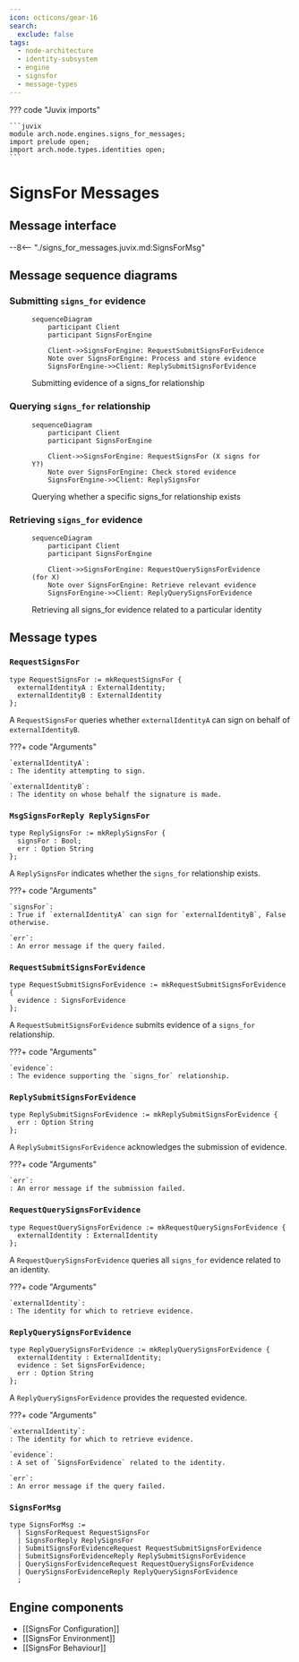 ```yaml
---
icon: octicons/gear-16
search:
  exclude: false
tags:
  - node-architecture
  - identity-subsystem
  - engine
  - signsfor
  - message-types
---
```


??? code "Juvix imports"

    ```juvix
    module arch.node.engines.signs_for_messages;
    import prelude open;
    import arch.node.types.identities open;
    ```

# SignsFor Messages

## Message interface

--8<-- "./signs_for_messages.juvix.md:SignsForMsg"

## Message sequence diagrams

### Submitting `signs_for` evidence

<!-- --8<-- [start:message-sequence-diagram-submit] -->
<figure markdown="span">

```mermaid
sequenceDiagram
    participant Client
    participant SignsForEngine

    Client->>SignsForEngine: RequestSubmitSignsForEvidence
    Note over SignsForEngine: Process and store evidence
    SignsForEngine->>Client: ReplySubmitSignsForEvidence
```

<figcaption markdown="span">
Submitting evidence of a signs_for relationship
</figcaption>
</figure>
<!-- --8<-- [end:message-sequence-diagram-submit] -->

### Querying `signs_for` relationship

<!-- --8<-- [start:message-sequence-diagram-query-relation] -->
<figure markdown="span">

```mermaid
sequenceDiagram
    participant Client
    participant SignsForEngine

    Client->>SignsForEngine: RequestSignsFor (X signs for Y?)
    Note over SignsForEngine: Check stored evidence
    SignsForEngine->>Client: ReplySignsFor
```

<figcaption markdown="span">
Querying whether a specific signs_for relationship exists
</figcaption>
</figure>
<!-- --8<-- [end:message-sequence-diagram-query-relation] -->

### Retrieving `signs_for` evidence

<!-- --8<-- [start:message-sequence-diagram-query-evidence] -->
<figure markdown="span">

```mermaid
sequenceDiagram
    participant Client
    participant SignsForEngine

    Client->>SignsForEngine: RequestQuerySignsForEvidence (for X)
    Note over SignsForEngine: Retrieve relevant evidence
    SignsForEngine->>Client: ReplyQuerySignsForEvidence
```

<figcaption markdown="span">
Retrieving all signs_for evidence related to a particular identity
</figcaption>
</figure>
<!-- --8<-- [end:message-sequence-diagram-query-evidence] -->

## Message types

### `RequestSignsFor`

```juvix
type RequestSignsFor := mkRequestSignsFor {
  externalIdentityA : ExternalIdentity;
  externalIdentityB : ExternalIdentity
};
```

A `RequestSignsFor` queries whether `externalIdentityA` can sign on behalf of
`externalIdentityB`.

???+ code "Arguments"

    `externalIdentityA`:
    : The identity attempting to sign.

    `externalIdentityB`:
    : The identity on whose behalf the signature is made.

### `MsgSignsForReply ReplySignsFor`

```juvix
type ReplySignsFor := mkReplySignsFor {
  signsFor : Bool;
  err : Option String
};
```

A `ReplySignsFor` indicates whether the `signs_for` relationship exists.

???+ code "Arguments"

    `signsFor`:
    : True if `externalIdentityA` can sign for `externalIdentityB`, False otherwise.

    `err`:
    : An error message if the query failed.

### `RequestSubmitSignsForEvidence`

```juvix
type RequestSubmitSignsForEvidence := mkRequestSubmitSignsForEvidence {
  evidence : SignsForEvidence
};
```

A `RequestSubmitSignsForEvidence` submits evidence of a `signs_for` relationship.

???+ code "Arguments"

    `evidence`:
    : The evidence supporting the `signs_for` relationship.

### `ReplySubmitSignsForEvidence`

```juvix
type ReplySubmitSignsForEvidence := mkReplySubmitSignsForEvidence {
  err : Option String
};
```

A `ReplySubmitSignsForEvidence` acknowledges the submission of evidence.

???+ code "Arguments"

    `err`:
    : An error message if the submission failed.

### `RequestQuerySignsForEvidence`

```juvix
type RequestQuerySignsForEvidence := mkRequestQuerySignsForEvidence {
  externalIdentity : ExternalIdentity
};
```

A `RequestQuerySignsForEvidence` queries all `signs_for` evidence related to an identity.

???+ code "Arguments"

    `externalIdentity`:
    : The identity for which to retrieve evidence.

### `ReplyQuerySignsForEvidence`

```juvix
type ReplyQuerySignsForEvidence := mkReplyQuerySignsForEvidence {
  externalIdentity : ExternalIdentity;
  evidence : Set SignsForEvidence;
  err : Option String
};
```

A `ReplyQuerySignsForEvidence` provides the requested evidence.

???+ code "Arguments"

    `externalIdentity`:
    : The identity for which to retrieve evidence.

    `evidence`:
    : A set of `SignsForEvidence` related to the identity.

    `err`:
    : An error message if the query failed.

### `SignsForMsg`

<!-- --8<-- [start:SignsForMsg] -->
```juvix
type SignsForMsg :=
  | SignsForRequest RequestSignsFor
  | SignsForReply ReplySignsFor
  | SubmitSignsForEvidenceRequest RequestSubmitSignsForEvidence
  | SubmitSignsForEvidenceReply ReplySubmitSignsForEvidence
  | QuerySignsForEvidenceRequest RequestQuerySignsForEvidence
  | QuerySignsForEvidenceReply ReplyQuerySignsForEvidence
  ;
```
<!-- --8<-- [end:SignsForMsg] -->

## Engine components

- [[SignsFor Configuration]]
- [[SignsFor Environment]]
- [[SignsFor Behaviour]]
